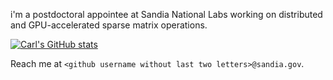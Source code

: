 i'm a postdoctoral appointee at Sandia National Labs working on distributed and GPU-accelerated sparse matrix operations.

[![Carl's GitHub stats](https://github-readme-stats.vercel.app/api?username=cwpearson&count_private=true)](https://github.com/anuraghazra/github-readme-stats)

Reach me at `<github username without last two letters>@sandia.gov`.
